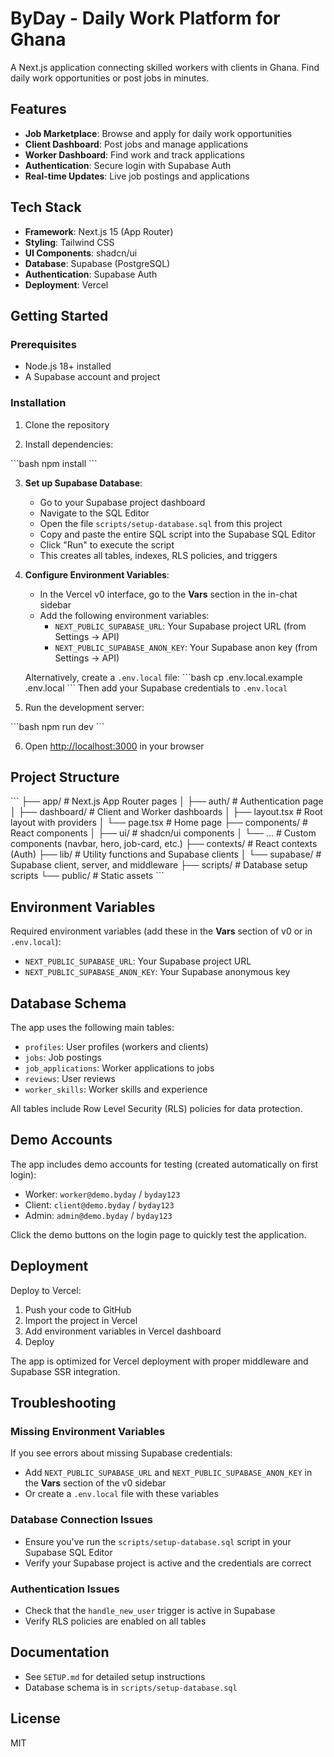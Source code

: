 # ByDay - Daily Work Platform for Ghana

A Next.js application connecting skilled workers with clients in Ghana. Find daily work opportunities or post jobs in minutes.

## Features

- **Job Marketplace**: Browse and apply for daily work opportunities
- **Client Dashboard**: Post jobs and manage applications
- **Worker Dashboard**: Find work and track applications
- **Authentication**: Secure login with Supabase Auth
- **Real-time Updates**: Live job postings and applications

## Tech Stack

- **Framework**: Next.js 15 (App Router)
- **Styling**: Tailwind CSS
- **UI Components**: shadcn/ui
- **Database**: Supabase (PostgreSQL)
- **Authentication**: Supabase Auth
- **Deployment**: Vercel

## Getting Started

### Prerequisites

- Node.js 18+ installed
- A Supabase account and project

### Installation

1. Clone the repository

2. Install dependencies:

\`\`\`bash
npm install
\`\`\`

3. **Set up Supabase Database**:
   - Go to your Supabase project dashboard
   - Navigate to the SQL Editor
   - Open the file `scripts/setup-database.sql` from this project
   - Copy and paste the entire SQL script into the Supabase SQL Editor
   - Click "Run" to execute the script
   - This creates all tables, indexes, RLS policies, and triggers

4. **Configure Environment Variables**:
   - In the Vercel v0 interface, go to the **Vars** section in the in-chat sidebar
   - Add the following environment variables:
     - `NEXT_PUBLIC_SUPABASE_URL`: Your Supabase project URL (from Settings → API)
     - `NEXT_PUBLIC_SUPABASE_ANON_KEY`: Your Supabase anon key (from Settings → API)
   
   Alternatively, create a `.env.local` file:
   \`\`\`bash
   cp .env.local.example .env.local
   \`\`\`
   Then add your Supabase credentials to `.env.local`

5. Run the development server:

\`\`\`bash
npm run dev
\`\`\`

6. Open [http://localhost:3000](http://localhost:3000) in your browser

## Project Structure

\`\`\`
├── app/                    # Next.js App Router pages
│   ├── auth/              # Authentication page
│   ├── dashboard/         # Client and Worker dashboards
│   ├── layout.tsx         # Root layout with providers
│   └── page.tsx           # Home page
├── components/            # React components
│   ├── ui/               # shadcn/ui components
│   └── ...               # Custom components (navbar, hero, job-card, etc.)
├── contexts/             # React contexts (Auth)
├── lib/                  # Utility functions and Supabase clients
│   └── supabase/         # Supabase client, server, and middleware
├── scripts/              # Database setup scripts
└── public/               # Static assets
\`\`\`

## Environment Variables

Required environment variables (add these in the **Vars** section of v0 or in `.env.local`):

- `NEXT_PUBLIC_SUPABASE_URL`: Your Supabase project URL
- `NEXT_PUBLIC_SUPABASE_ANON_KEY`: Your Supabase anonymous key

## Database Schema

The app uses the following main tables:

- `profiles`: User profiles (workers and clients)
- `jobs`: Job postings
- `job_applications`: Worker applications to jobs
- `reviews`: User reviews
- `worker_skills`: Worker skills and experience

All tables include Row Level Security (RLS) policies for data protection.

## Demo Accounts

The app includes demo accounts for testing (created automatically on first login):

- Worker: `worker@demo.byday` / `byday123`
- Client: `client@demo.byday` / `byday123`
- Admin: `admin@demo.byday` / `byday123`

Click the demo buttons on the login page to quickly test the application.

## Deployment

Deploy to Vercel:

1. Push your code to GitHub
2. Import the project in Vercel
3. Add environment variables in Vercel dashboard
4. Deploy

The app is optimized for Vercel deployment with proper middleware and Supabase SSR integration.

## Troubleshooting

### Missing Environment Variables
If you see errors about missing Supabase credentials:
- Add `NEXT_PUBLIC_SUPABASE_URL` and `NEXT_PUBLIC_SUPABASE_ANON_KEY` in the **Vars** section of the v0 sidebar
- Or create a `.env.local` file with these variables

### Database Connection Issues
- Ensure you've run the `scripts/setup-database.sql` script in your Supabase SQL Editor
- Verify your Supabase project is active and the credentials are correct

### Authentication Issues
- Check that the `handle_new_user` trigger is active in Supabase
- Verify RLS policies are enabled on all tables

## Documentation

- See `SETUP.md` for detailed setup instructions
- Database schema is in `scripts/setup-database.sql`

## License

MIT
